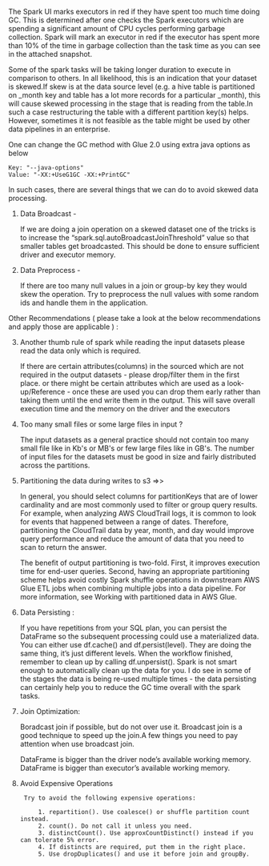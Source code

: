 The Spark UI marks executors in red if they have spent too much time doing GC. This is determined after one checks the Spark executors which are spending a significant amount of CPU cycles performing garbage collection. Spark will mark an executor in red if the executor has spent more than 10% of the time in garbage collection than the task time as you can see in the attached snapshot.

Some of the spark tasks will be taking longer duration to execute in comparison to others. In all likelihood, this is an indication that your dataset is skewed.If skew is at the data source level (e.g. a hive table is partitioned on _month key and table has a lot more records for a particular _month),  this will cause skewed processing in the stage that is reading from the table.In such a case restructuring the table with a different partition key(s) helps. However, sometimes it is not feasible as the table might be used by other data pipelines in an enterprise. 


One can change the GC method with Glue 2.0 using extra java options as below 


    Key: "--java-options"
    Value: "-XX:+UseG1GC -XX:+PrintGC"
    
In such cases, there are several things that we can do to avoid skewed data processing.

  1. Data Broadcast - 

      If we are doing a join operation on a skewed dataset one of the tricks is to increase the “spark.sql.autoBroadcastJoinThreshold” value so that smaller tables get broadcasted. This should be done to ensure sufficient driver and executor memory.

  2. Data Preprocess - 

        If there are too many null values in a join or group-by key they would skew the operation. Try to preprocess the null values with some random ids and handle them in the application.

 Other Recommendations ( please take a look at the below recommendations and apply those are applicable ) : 

 
  3. Another thumb rule of spark while reading the input datasets please read the data only which is required. 

        If there are certain attributes(columns) in the sourced which are not required in the output datasets - please drop/filter them in the first place. or there might be certain attributes which are used as a look-up/Reference - once these are used you can drop them early rather than taking them until the end write them in the output. This will save overall execution time and the memory on the driver and the executors

  4. Too many small files or some large files in input ? 

        The input datasets as a general practice should not contain too many small file like in Kb's or MB's or few large files like in GB's. The number of input files for the datasets must be good in size and fairly distributed across the partitions.

  5. Partitioning the data during writes to s3 =>> 

        In general, you should select columns for partitionKeys that are of lower cardinality and are most commonly used to filter or group query results. For example, when analyzing AWS CloudTrail logs, it is common to look for events that happened between a range of dates. Therefore, partitioning the CloudTrail data by year, month, and day would improve query performance and reduce the amount of data that you need to scan to return the answer.

        The benefit of output partitioning is two-fold. First, it improves execution time for end-user queries. Second, having an appropriate partitioning scheme helps avoid costly Spark shuffle operations in downstream AWS Glue ETL jobs when combining multiple jobs into a data pipeline. For more information, see Working with partitioned data in AWS Glue.


  6. Data Persisting : 

        If you have repetitions from your SQL plan, you can persist the DataFrame so the subsequent processing could use a materialized data. You can either use df.cache() and df.persist(level). They are doing the same thing, it’s just different levels. When the workflow finished, remember to clean up by calling df.unpersist(). Spark is not smart enough to automatically clean up the data for you. I do see in some of the stages the data is being re-used multiple times - the data persisting can certainly help you to reduce the GC time overall with the spark tasks.

  7. Join Optimization: 

        Boradcast join if possible, but do not over use it. Broadcast join is a good technique to speed up the join.A few things you need to pay attention when use broadcast join.

        DataFrame is bigger than the driver node’s available working memory.
        DataFrame is bigger than executor’s available working memory.

8. Avoid Expensive Operations

        Try to avoid the following expensive operations:

            1. repartition(). Use coalesce() or shuffle partition count instead.
            2. count(). Do not call it unless you need.
            3. distinctCount(). Use approxCountDistinct() instead if you can tolerate 5% error.
            4. If distincts are required, put them in the right place.
            5. Use dropDuplicates() and use it before join and groupBy.
